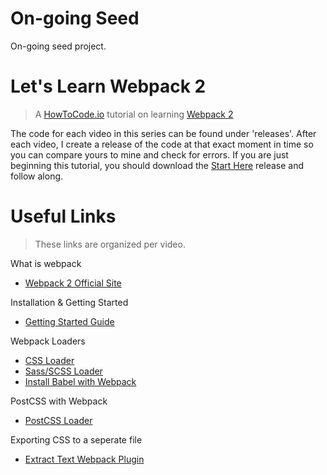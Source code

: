 On-going Seed
===================
On-going seed project.

# Let's Learn Webpack 2

> A [HowToCode.io](https://www.howtocode.io) tutorial on learning [Webpack 2](https://webpack.js.org)

The code for each video in this series can be found under 'releases'. After each video, I create a release of the code at that exact moment in time so you can compare yours to mine and check for errors. If you are just beginning this tutorial, you should download the [Start Here](https://github.com/howtocodeio/lets-learn-webpack-2/releases/tag/1) release and follow along.

# Useful Links

> These links are organized per video.

What is webpack
  - [Webpack 2 Official Site](https://webpack.js.org/)

Installation & Getting Started
  - [Getting Started Guide](https://webpack.js.org/guides/getting-started/)

Webpack Loaders
  - [CSS Loader](https://webpack.js.org/guides/asset-management/)
  - [Sass/SCSS Loader](https://webpack.js.org/loaders/sass-loader/)
  - [Install Babel with Webpack](https://babeljs.io/docs/setup/#installation)

PostCSS with Webpack
  - [PostCSS Loader](https://webpack.js.org/loaders/postcss-loader/)

Exporting CSS to a seperate file
  - [Extract Text Webpack Plugin](https://webpack.js.org/plugins/extract-text-webpack-plugin/)
